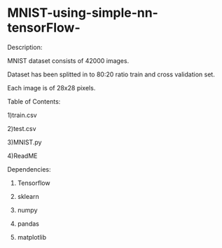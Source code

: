 # MNIST-using-simple-nn-tensorFlow-

Description:

  MNIST dataset consists of 42000 images.

  Dataset has been splitted in to 80:20 ratio train and cross validation set.

  Each image is of 28x28 pixels.

Table of Contents:

1)train.csv

2)test.csv

3)MNIST.py

4)ReadME

Dependencies:

1) Tensorflow

2) sklearn

3) numpy 

4) pandas

5) matplotlib

